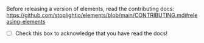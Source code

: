 Before releasing a version of elements, read the contributing docs: https://github.com/stoplightio/elements/blob/main/CONTRIBUTING.md#releasing-elements

- [ ] Check this box to acknowledge that you have read the docs!
